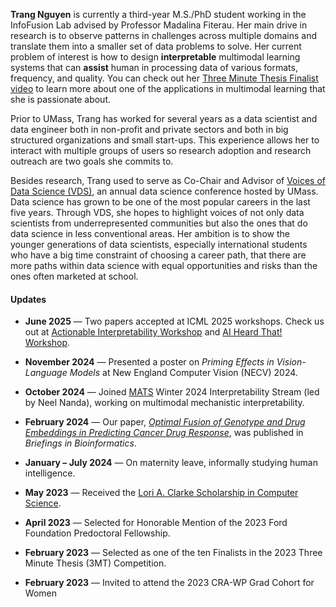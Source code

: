 <!-- <img style="float: right; width: 35%; padding: 6px;" src="/assets/website_profile.jpg"> -->

**Trang Nguyen** is currently a third-year M.S./PhD student working in the InfoFusion Lab advised by Professor Madalina Fiterau. Her main drive in research is to observe patterns in challenges across multiple domains and translate them into a smaller set of data problems to solve. Her current problem of interest is how to design **interpretable** multimodal learning systems that can **assist** human in processing data of various formats, frequency, and quality. You can check out her [Three Minute Thesis Finalist video](https://rb.gy/su2um) to learn more about one of the applications in multimodal learning that she is passionate about.

Prior to UMass, Trang has worked for several years as a data scientist and data engineer both in non-profit and private sectors and both in big structured organizations and small start-ups. This experience allows her to interact with multiple groups of users so research adoption and research outreach are two goals she commits to. 

Besides research, Trang used to serve as Co-Chair and Advisor of [Voices of Data Science (VDS)](https://www.voices-of-data-science.com/), an annual data science conference hosted by UMass. Data science has grown to be one of the most popular careers in the last five years. Through VDS, she hopes to highlight voices of not only data scientists from underrepresented communities but also the ones that do data science in less conventional areas. Her ambition is to show the younger generations of data scientists, especially international students who have a big time constraint of choosing a career path, that there are more paths within data science with equal opportunities and risks than the ones often marketed at school.

<!-- [CV / Resume](/assets/resume.pdf), [Google Scholar](https://scholar.google.com/citations?hl=en&user=xUDm-QIAAAAJ), [LinkedIn](https://www.linkedin.com/in/trangnguyen17/)  
Email ID: [tramnguyen@umass.edu](mailto:tramnguyen@umass.edu) -->


#### Updates

- **June 2025** — Two papers accepted at ICML 2025 workshops. Check us out at [Actionable Interpretability Workshop](https://icml.cc/virtual/2025/49574) and [AI Heard That! Workshop](https://icml.cc/virtual/2025/51895).

- **November 2024** — Presented a poster on *Priming Effects in Vision-Language Models* at New England Computer Vision (NECV) 2024.

- **October 2024** — Joined [MATS](https://www.matsprogram.org/interpretability) Winter 2024 Interpretability Stream (led by Neel Nanda), working on multimodal mechanistic interpretability.

- **February 2024** — Our paper, [*Optimal Fusion of Genotype and Drug Embeddings in Predicting Cancer Drug Response*](https://pubmed.ncbi.nlm.nih.gov/38754407/), was published in *Briefings in Bioinformatics*.

- **January – July 2024** — On maternity leave, informally studying human intelligence.

- **May 2023** — Received the [Lori A. Clarke Scholarship in Computer Science](https://umass.academicworks.com/opportunities/16057).

- **April 2023** — Selected for Honorable Mention of the 2023 Ford Foundation Predoctoral Fellowship.

- **February 2023** — Selected as one of the ten Finalists in the 2023 Three Minute Thesis (3MT) Competition.

- **February 2023** — Invited to attend the 2023 CRA-WP Grad Cohort for Women
